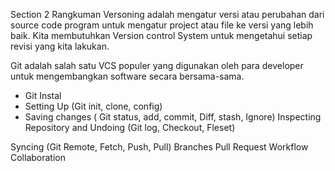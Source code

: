 Section 2
Rangkuman
Versoning adalah mengatur versi atau perubahan dari source code program untuk mengatur project atau file
ke versi yang lebih baik.
Kita membutuhkan Version control System untuk mengetahui setiap revisi yang kita lakukan.

Git adalah salah satu VCS populer yang digunakan oleh para developer untuk mengembangkan software 
secara bersama-sama.
- Git Instal
- Setting Up (Git init, clone, config)
- Saving changes ( Git status, add, commit, Diff, stash, Ignore)
Inspecting Repository and Undoing (Git log, Checkout, Fleset)

Syncing (Git Remote, Fetch, Push, Pull)
Branches
Pull Request
Workflow Collaboration
